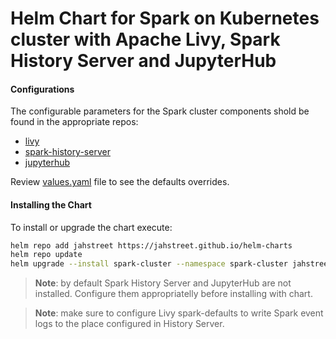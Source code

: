 # Helm Chart for Spark on Kubernetes cluster with Apache Livy, Spark History Server and JupyterHub

#### Configurations

The configurable parameters for the Spark cluster components shold be found in the appropriate repos:
- [livy](https://github.com/jahstreet/spark-on-kubernetes-helm/tree/master/charts/livy)
- [spark-history-server](https://github.com/helm/charts/tree/master/stable/spark-history-server)
- [jupyterhub](https://github.com/jupyterhub/zero-to-jupyterhub-k8s/tree/master/jupyterhub)

Review [values.yaml](values.yaml) file to see the defaults overrides.

#### Installing the Chart

To install or upgrade the chart execute:
```bash
helm repo add jahstreet https://jahstreet.github.io/helm-charts
helm repo update
helm upgrade --install spark-cluster --namespace spark-cluster jahstreet/spark-cluster
```

> **Note**: by default Spark History Server and JupyterHub are not installed. Configure them appropriatelly before installing with chart.

> **Note**: make sure to configure Livy spark-defaults to write Spark event logs to the place configured in History Server.
